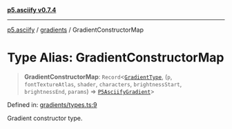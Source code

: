 [**p5.asciify v0.7.4**](../../../README.md)

***

[p5.asciify](../../../README.md) / [gradients](../README.md) / GradientConstructorMap

# Type Alias: GradientConstructorMap

> **GradientConstructorMap**: `Record`\<[`GradientType`](GradientType.md), (`p`, `fontTextureAtlas`, `shader`, `characters`, `brightnessStart`, `brightnessEnd`, `params`) => [`P5AsciifyGradient`](../classes/P5AsciifyGradient.md)\>

Defined in: [gradients/types.ts:9](https://github.com/humanbydefinition/p5.asciify/blob/6fefeaafef48319cd9c62f693034711261e84b1d/src/lib/gradients/types.ts#L9)

Gradient constructor type.

